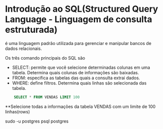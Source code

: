# Introdução ao SQL(Structured Query Language - Linguagem de consulta estruturada)

é uma linguagem padrão utilizada para gerenciar e manipular bancos de dados relacionais.

Os três comando principais do SQL são

- SELECT: permite que você selecione determinadas colunas em uma tabela. Determina quais colunas de informações são baixadas.
- FROM: especifica as tabelas das quais a consulta extrai dados.
- WHERE: define filtros. Determina quais linhas são selecionada das tabela.

```sql
    SELECT * FROM VENDAS LIMIT 100
```

\*\*Selecione todas a informações da tabela VENDAS com um limite de 100 linhas(rows)

sudo -u postgres psql postgres
